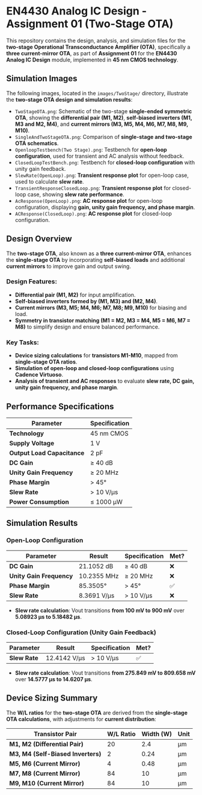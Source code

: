 # EN4430 Analog IC Design - Assignment 01 (Two-Stage OTA)

This repository contains the design, analysis, and simulation files for the **two-stage Operational Transconductance Amplifier (OTA)**, specifically a **three current-mirror OTA**, as part of **Assignment 01** for the **EN4430 Analog IC Design** module, implemented in **45 nm CMOS technology**.

## Simulation Images

The following images, located in the `images/TwoStage/` directory, illustrate the **two-stage OTA design and simulation results**:

- `TwoStageOTA.png`: Schematic of the two-stage **single-ended symmetric OTA**, showing the **differential pair (M1, M2)**, **self-biased inverters (M1, M3 and M2, M4)**, and **current mirrors (M3, M5, M4, M6, M7, M8, M9, M10)**.
- `SingleAndTwoStageOTA.png`: Comparison of **single-stage and two-stage OTA schematics**.
- `OpenloopTestbench(Two Stage).png`: Testbench for **open-loop configuration**, used for transient and AC analysis without feedback.
- `ClosedLoopTestBench.png`: Testbench for **closed-loop configuration** with unity gain feedback.
- `SlewRate(OpenLoop).png`: **Transient response plot** for open-loop case, used to calculate **slew rate**.
- `TransientResponseClosedLoop.png`: **Transient response plot** for closed-loop case, showing **slew rate performance**.
- `AcResponse(OpenLoop).png`: **AC response plot** for open-loop configuration, displaying **gain, unity gain frequency, and phase margin**.
- `ACResponse(ClosedLoop).png`: **AC response plot** for closed-loop configuration.



## Design Overview

The **two-stage OTA**, also known as a **three current-mirror OTA**, enhances the **single-stage OTA** by incorporating **self-biased loads** and additional **current mirrors** to improve gain and output swing. 

### Design Features:
- **Differential pair (M1, M2)** for input amplification.
- **Self-biased inverters formed by (M1, M3) and (M2, M4)**.
- **Current mirrors (M3, M5; M4, M6; M7, M8; M9, M10)** for biasing and load.
- **Symmetry in transistor matching (M1 = M2, M3 = M4, M5 = M6, M7 = M8)** to simplify design and ensure balanced performance.

### Key Tasks:
- **Device sizing calculations** for **transistors M1-M10**, mapped from **single-stage OTA ratios**.
- **Simulation of open-loop and closed-loop configurations** using **Cadence Virtuoso**.
- **Analysis of transient and AC responses** to evaluate **slew rate, DC gain, unity gain frequency, and phase margin**.

## Performance Specifications

| Parameter                | Specification |
|--------------------------|--------------|
| **Technology**           | 45 nm CMOS   |
| **Supply Voltage**       | 1 V          |
| **Output Load Capacitance** | 2 pF     |
| **DC Gain**              | ≥ 40 dB      |
| **Unity Gain Frequency** | ≥ 20 MHz     |
| **Phase Margin**         | > 45°        |
| **Slew Rate**            | > 10 V/μs    |
| **Power Consumption**    | ≤ 1000 μW    |

## Simulation Results

### Open-Loop Configuration

| Parameter            | Result     | Specification | Met? |
|----------------------|-----------|--------------|------|
| **DC Gain**         | 21.1052 dB | ≥ 40 dB      | ❌   |
| **Unity Gain Frequency** | 10.2355 MHz | ≥ 20 MHz | ❌   |
| **Phase Margin**    | 85.3505°   | > 45°       | ✅   |
| **Slew Rate**       | 8.3691 V/μs | > 10 V/μs  | ❌   |

- **Slew rate calculation**: Vout transitions **from 100 mV to 900 mV** over **5.08923 μs to 5.18482 μs**.

### Closed-Loop Configuration (Unity Gain Feedback)

| Parameter            | Result     | Specification | Met? |
|----------------------|-----------|--------------|------|
| **Slew Rate**       | 12.4142 V/μs | > 10 V/μs  | ✅   |

- **Slew rate calculation**: Vout transitions **from 275.849 mV to 809.658 mV** over **14.5777 μs to 14.6207 μs**.

## Device Sizing Summary

The **W/L ratios** for the **two-stage OTA** are derived from the **single-stage OTA calculations**, with adjustments for **current distribution**:

| Transistor Pair | W/L Ratio | Width (W) | Unit |
|----------------|----------|----------|------|
| **M1, M2 (Differential Pair)** | 20 | 2.4 | μm |
| **M3, M4 (Self-Biased Inverters)** | 2 | 0.24 | μm |
| **M5, M6 (Current Mirror)** | 4 | 0.48 | μm |
| **M7, M8 (Current Mirror)** | 84 | 10 | μm |
| **M9, M10 (Current Mirror)** | 84 | 10 | μm |


